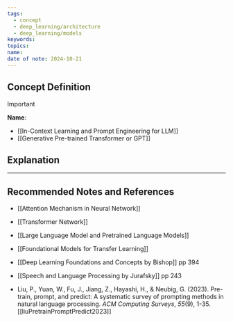 ```yaml
---
tags:
  - concept
  - deep_learning/architecture
  - deep_learning/models
keywords: 
topics: 
name: 
date of note: 2024-10-21
---
```


## Concept Definition

>[!important]
>**Name**: 


- [[In-Context Learning and Prompt Engineering for LLM]]
- [[Generative Pre-trained Transformer or GPT]]

## Explanation





-----------
##  Recommended Notes and References


- [[Attention Mechanism in Neural Network]]
- [[Transformer Network]]
- [[Large Language Model and Pretrained Language Models]]
- [[Foundational Models for Transfer Learning]]


- [[Deep Learning Foundations and Concepts by Bishop]] pp 394
- [[Speech and Language Processing by Jurafsky]] pp 243
- Liu, P., Yuan, W., Fu, J., Jiang, Z., Hayashi, H., & Neubig, G. (2023). Pre-train, prompt, and predict: A systematic survey of prompting methods in natural language processing. _ACM Computing Surveys_, _55_(9), 1-35. [[liuPretrainPromptPredict2023]]